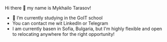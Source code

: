 Hi there 👋 my name is Mykhailo Tarasov!

- 🌱 I’m currently studying in the GoIT school
- You can contact me wit LinkedIn or Telegram
- I am currently basen in Sofia, Bulgaria, but I'm highly flexible and open to relocating anywhere for the right opportunity!

